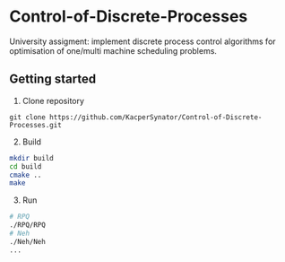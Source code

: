 # Control-of-Discrete-Processes
University assigment: implement discrete process control algorithms for optimisation of one/multi machine scheduling problems.

## Getting started

1. Clone repository
```
git clone https://github.com/KacperSynator/Control-of-Discrete-Processes.git
```

2. Build
```bash
mkdir build
cd build
cmake ..
make 
```

3. Run
```bash
# RPQ
./RPQ/RPQ
# Neh
./Neh/Neh
...
```
